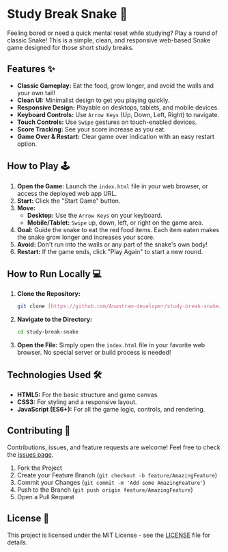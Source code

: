# Study Break Snake 🐍

Feeling bored or need a quick mental reset while studying? Play a round of classic Snake! This is a simple, clean, and responsive web-based Snake game designed for those short study breaks.


## Features ✨

* **Classic Gameplay:** Eat the food, grow longer, and avoid the walls and your own tail!
* **Clean UI:** Minimalist design to get you playing quickly.
* **Responsive Design:** Playable on desktops, tablets, and mobile devices.
* **Keyboard Controls:** Use `Arrow Keys` (Up, Down, Left, Right) to navigate.
* **Touch Controls:** Use `Swipe` gestures on touch-enabled devices.
* **Score Tracking:** See your score increase as you eat.
* **Game Over & Restart:** Clear game over indication with an easy restart option.

## How to Play 🕹️

1.  **Open the Game:** Launch the `index.html` file in your web browser, or access the deployed web app URL.
2.  **Start:** Click the "Start Game" button.
3.  **Move:**
    * **Desktop:** Use the `Arrow Keys` on your keyboard.
    * **Mobile/Tablet:** `Swipe` up, down, left, or right on the game area.
4.  **Goal:** Guide the snake to eat the red food items. Each item eaten makes the snake grow longer and increases your score.
5.  **Avoid:** Don't run into the walls or any part of the snake's own body!
6.  **Restart:** If the game ends, click "Play Again" to start a new round.

## How to Run Locally 💻

1.  **Clone the Repository:**
    ```bash
    git clone [https://github.com/Anantram-developer/study-break-snake.git](https://github.com/Anantram-developer/study-break-snake.git)
    ```
2.  **Navigate to the Directory:**
    ```bash
    cd study-break-snake
    ```
3.  **Open the File:** Simply open the `index.html` file in your favorite web browser. No special server or build process is needed!

## Technologies Used 🛠️

* **HTML5:** For the basic structure and game canvas.
* **CSS3:** For styling and a responsive layout.
* **JavaScript (ES6+):** For all the game logic, controls, and rendering.

## Contributing 🤝

Contributions, issues, and feature requests are welcome! Feel free to check the [issues page](https://github.com/YOUR_USERNAME/study-break-snake/issues).

1.  Fork the Project
2.  Create your Feature Branch (`git checkout -b feature/AmazingFeature`)
3.  Commit your Changes (`git commit -m 'Add some AmazingFeature'`)
4.  Push to the Branch (`git push origin feature/AmazingFeature`)
5.  Open a Pull Request

## License 📄

This project is licensed under the MIT License - see the [LICENSE](LICENSE) file for details.
